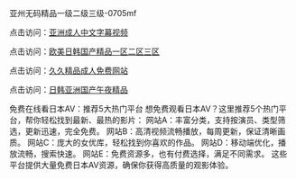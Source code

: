亚州无码精品一级二级三级-0705mf

点击访问：<a href="https://rtj-3zo.pages.dev/">亚洲成人中文字幕视频</a>

点击访问：<a href="https://vassv.pages.dev/">欧美日韩国产精品一区二区三区</a>

点击访问：<a href="https://gsd-agv.pages.dev/">久久精品成人免费网站</a>

点击访问：<a href="https://gda-c7m.pages.dev/">日韩亚洲国产午夜精品</a>

免费在线看日本AV：推荐5大热门平台
想免费观看日本AV？这里推荐5个热门平台，帮你轻松找到最新、最热的影片：
网站A：丰富分类，支持按演员、类型筛选，更新迅速，完全免费。
网站B：高清视频流畅播放，每周更新，保证清晰画质。
网站C：庞大的女优库，轻松找到你喜欢的作品。
网站D：移动端优化，播放流畅，搜索快速。
网站E：免费资源多，也有付费选择，满足不同需求。
这些平台提供大量免费日本AV资源，确保你获得高质量的观影体验。

<span style="display:none;">[Canonical link](）</span>


